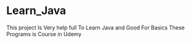 # Learn_Java
This project Is Very help full To Learn Java and Good For Basics 
These Programs is Course in Udemy
